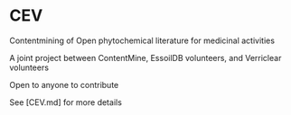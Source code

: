 # CEV
Contentmining of Open phytochemical literature for medicinal activities

A joint project between ContentMine, EssoilDB volunteers, and Verriclear volunteers

Open to anyone to contribute

See [CEV.md] for more details
